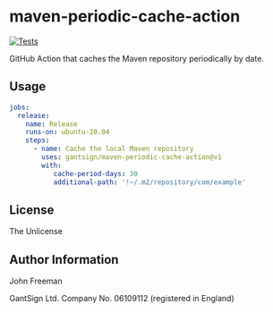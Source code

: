 maven-periodic-cache-action
===========================

[![Tests](https://github.com/gantsign/maven-periodic-cache-action/actions/workflows/tests.yml/badge.svg)](https://github.com/gantsign/maven-periodic-cache-action/actions/workflows/tests.yml)

GitHub Action that caches the Maven repository periodically by date.

Usage
-----

```yaml
jobs:
  release:
    name: Release
    runs-on: ubuntu-20.04
    steps:
      - name: Cache the local Maven repository
        uses: gantsign/maven-periodic-cache-action@v1
        with:
           cache-period-days: 30
           additional-path: '!~/.m2/repository/com/example'
```

License
-------

The Unlicense

Author Information
------------------

John Freeman

GantSign Ltd.
Company No. 06109112 (registered in England)
